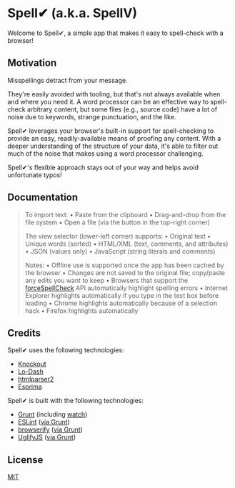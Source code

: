 # Spell&#x2714; (a.k.a. SpellV)

Welcome to Spell&#x2714;, a simple app that makes it easy to spell-check with a browser!


## Motivation

Misspellings detract from your message.

They're easily avoided with tooling, but that's not always available when and where you need it.
A word processor can be an effective way to spell-check arbitrary content, but some files (e.g., source code) have a lot of noise due to keywords, strange punctuation, and the like.

Spell&#x2714; leverages your browser's built-in support for spell-checking to provide an easy, readily-available means of proofing any content.
With a deeper understanding of the structure of your data, it's able to filter out much of the noise that makes using a word processor challenging.

Spell&#x2714;'s flexible approach stays out of your way and helps avoid unfortunate typos!


## Documentation

> To import text:
> &bull; Paste from the clipboard
> &bull; Drag-and-drop from the file system
> &bull; Open a file (via the button in the top-right corner)
>
> The view selector (lower-left corner) supports:
> &bull; Original text
> &bull; Unique words (sorted)
> &bull; HTML/XML (text, comments, and attributes)
> &bull; JSON (values only)
> &bull; JavaScript (string literals and comments)
>
> Notes:
> &bull; Offline use is supported once the app has been cached by the browser
> &bull; Changes are not saved to the original file; copy/paste any edits you want to keep
> &bull; Browsers that support the [forceSpellCheck](https://html.spec.whatwg.org/multipage/interaction.html#dom-forcespellcheck) API automatically highlight spelling errors
> &bull; Internet Explorer highlights automatically if you type in the text box before loading
> &bull; Chrome highlights automatically because of a selection hack
> &bull; Firefox highlights automatically


## Credits

Spell&#x2714; uses the following technologies:

* [Knockout](http://knockoutjs.com/)
* [Lo-Dash](https://lodash.com/)
* [htmlparser2](https://github.com/fb55/htmlparser2)
* [Esprima](http://esprima.org/)

Spell&#x2714; is built with the following technologies:

* [Grunt](http://gruntjs.com/) (including [watch](https://github.com/gruntjs/grunt-contrib-watch))
* [ESLint](http://eslint.org/) ([via Grunt](https://github.com/sindresorhus/grunt-eslint))
* [browserify](http://browserify.org/) ([via Grunt](https://github.com/jmreidy/grunt-browserify))
* [UglifyJS](http://lisperator.net/uglifyjs/) ([via Grunt](https://github.com/gruntjs/grunt-contrib-uglify))


## License

[MIT](LICENSE)
